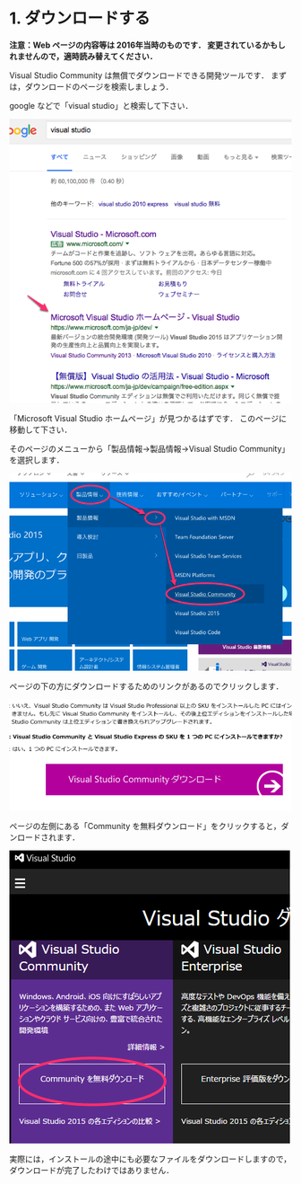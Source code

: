 # 1. ダウンロードする

**注意：Web ページの内容等は 2016年当時のものです．
変更されているかもしれませんので，適時読み替えてください．**

Visual Studio Community は無償でダウンロードできる開発ツールです．
まずは，ダウンロードのページを検索しましょう．

google などで「visual studio」と検索して下さい．

![google での検索](img/vshp.png)

「Microsoft Visual Studio ホームページ」が見つかるはずです．
このページに移動して下さい．

そのページのメニューから「製品情報→製品情報→Visual Studio Community」を選択します．

![VSCページ](img/vsc.png)

ページの下の方にダウンロードするためのリンクがあるのでクリックします．

![vscd](img/vscd.png)

ページの左側にある「Community を無料ダウンロード」をクリックすると，ダンロードされます．

![vscd2](img/vscd2.png)

実際には，インストールの途中にも必要なファイルをダウンロードしますので，
ダウンロードが完了したわけではありません．

